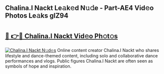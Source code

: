 ## Chalina.I Nackt Le𝚊k𝚎d N𝚞𝚍e - Part-AE4 Vid𝚎o Photos Le𝚊ks gIZ94

# <h2><a href="http://fb66o6w.evod.top/?m=Chalina.I+Nackt">🔗 👉🔴 Chalina.I Nackt Vid𝚎o Ph𝚘t𝚘s</a></h2>

[![Chalina.I Nackt N𝚞d𝚎s](https://i.imgur.com/8V9OHl7.gif)](http://fb66o6w.evod.top/?m=Chalina.I+Nackt)
Online content creator Chalina.I Nackt who shares lifestyle and dance-themed content, including solo and collaborative dance performances and vlogs. Public figures Chalina.I Nackt are often seen as symbols of hope and inspiration. 
